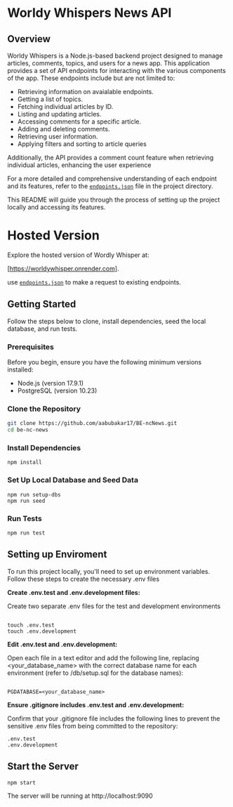 # Worldy Whispers News API

## Overview

Worldy Whispers is a Node.js-based backend project designed to manage articles, comments, topics, and users for a news app. This application provides a set of API endpoints for interacting with the various components of the app. These endpoints include but are not limited to:

- Retrieving information on avaialable endpoints.
- Getting a list of topics.
- Fetching individual articles by ID.
- Listing and updating articles.
- Accessing comments for a specific article.
- Adding and deleting comments.
- Retrieving user information.
- Applying filters and sorting to article queries

Additionally, the API provides a comment count feature when retrieving individual articles, enhancing the user experience

For a more detailed and comprehensive understanding of each endpoint and its features, refer to the [`endpoints.json`](./endpoints.json) file in the project directory.

This README will guide you through the process of setting up the project locally and accessing its features.

# Hosted Version

Explore the hosted version of Wordly Whisper at:

[https://worldywhisper.onrender.com].

use [`endpoints.json`](./endpoints.json) to make a request to existing endpoints.

## Getting Started

Follow the steps below to clone, install dependencies, seed the local database, and run tests.

### Prerequisites

Before you begin, ensure you have the following minimum versions installed:

- Node.js (version 17.9.1)
- PostgreSQL (version 10.23)

### Clone the Repository

```bash
git clone https://github.com/aabubakar17/BE-ncNews.git
cd be-nc-news
```

### Install Dependencies

```
npm install
```

### Set Up Local Database and Seed Data

```
npm run setup-dbs
npm run seed
```

### Run Tests

```
npm run test
```

## Setting up Enviroment

To run this project locally, you'll need to set up environment variables. Follow these steps to create the necessary .env files

**Create .env.test and .env.development files:**

Create two separate .env files for the test and development environments

```

touch .env.test
touch .env.development

```

**Edit .env.test and .env.development:**

Open each file in a text editor and add the following line,
replacing <your_database_name> with the correct database name for each environment (refer to /db/setup.sql for the database names):

```

PGDATABASE=<your_database_name>

```

**Ensure .gitignore includes .env.test and .env.development:**

Confirm that your .gitignore file includes the following lines to prevent the sensitive .env files from being committed to the repository:

```
.env.test
.env.development
```

## Start the Server

```
npm start
```

The server will be running at http://localhost:9090
